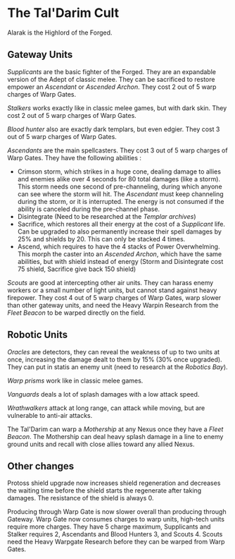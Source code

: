 # The Tal'Darim Cult

Alarak is the Highlord of the Forged.

## Gateway Units

*Supplicants* are the basic fighter of the Forged. They are an expandable version of the Adept of classic melee. They can be sacrificed to restore empower an *Ascendant* or *Ascended Archon*. They cost 2 out of 5 warp charges of Warp Gates.

*Stalkers* works exactly like in classic melee games, but with dark skin. They cost 2 out of 5 warp charges of Warp Gates.

*Blood hunter* also are exactly dark templars, but even edgier. They cost 3 out of 5 warp charges of Warp Gates.

*Ascendants* are the main spellcasters. They cost 3 out of 5 warp charges of Warp Gates. They have the following abilities :

- Crimson storm, which strikes in a huge cone, dealing damage to allies and enemies alike over 4 seconds for 80 total damages (like a storm). This storm needs one second of pre-channeling, during which anyone can see where the storm will hit. The *Ascendant* must keep channeling during the storm, or it is interrupted. The energy is not consumed if the ability is canceled during the pre-channel phase.
- Disintegrate (Need to be researched at the *Templar archives*)
- Sacrifice, which restores all their energy at the cost of a *Supplicant* life. Can be upgraded to also permanently increase their spell damages by 25% and shields by 20. This can only be stacked 4 times.
- Ascend, which requires to have the 4 stacks of Power Overwhelming. This morph the caster into an *Ascended Archon*, which have the same abilities, but with shield instead of energy (Storm and Disintegrate cost 75 shield, Sacrifice give back 150 shield)

*Scouts* are good at intercepting other air units. They can harass enemy workers or a small number of light units, but cannot stand against heavy firepower. They cost 4 out of 5 warp charges of Warp Gates, warp slower than other gateway units, and need the Heavy Warpin Research from the *Fleet Beacon* to be warped directly on the field.

## Robotic Units

*Oracles* are detectors, they can reveal the weakness of up to two units at once, increasing the damage dealt to them by 15% (30% once upgraded). They can put in statis an enemy unit (need to research at the *Robotics Bay*).

*Warp prisms* work like in classic melee games.

*Vanguards* deals a lot of splash damages with a low attack speed.

*Wrathwalkers* attack at long range, can attack while moving, but are vulnerable to anti-air attacks.


The Tal'Darim can warp a *Mothership* at any Nexus once they have a *Fleet Beacon*. The Mothership can deal heavy splash damage in a line to enemy ground units and recall with close allies toward any allied Nexus.

## Other changes

Protoss shield upgrade now increases shield regeneration and decreases the waiting time before the shield starts the regenerate after taking damages. The resistance of the shield is always 0.

Producing through Warp Gate is now slower overall than producing through Gateway. Warp Gate now consumes charges to warp units, high-tech units require more charges. They have 5 charge maximum, Supplicants and Stalker requires 2, Ascendants and Blood Hunters 3, and Scouts 4. Scouts need the Heavy Warpgate Research before they can be warped from Warp Gates.